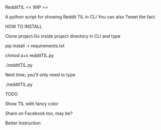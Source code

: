 RedditTIL << WIP >>

A python script for showing Reddit TIL in CLI
You can also Tweet the fact.

HOW TO INSTALL

Clone project.Go inside project directory in CLI and type

pip install -r requirements.txt

chmod a+x redditTIL.py

./redditTIL.py

Next time, you'll only need to type

./redditTIL.py



TODO

Show TIL with fancy color

Share on Facebook too, may be?

Better Instruction
